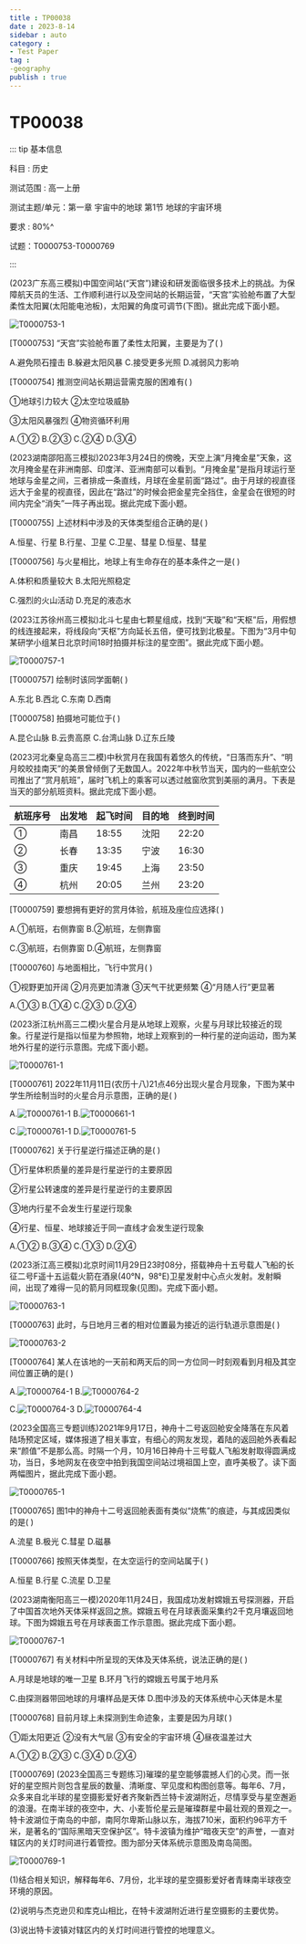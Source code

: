 ```yaml
---
title : TP00038
date : 2023-8-14
sidebar : auto
category : 
- Test Paper
tag : 
-geography
publish : true
---
```

# TP00038

::: tip 基本信息

科目 : 历史

测试范围 : 高一上册

测试主题/单元：第一章 宇宙中的地球  第1节  地球的宇宙环境

要求 : 80%^

试题：T0000753-T0000769

::: 

(2023广东高三模拟)中国空间站(“天宫”)建设和研发面临很多技术上的挑战。为保障航天员的生活、工作顺利进行以及空间站的长期运营，“天宫”实验舱布置了大型柔性太阳翼(太阳能电池板)，太阳翼的角度可调节(下图)。据此完成下面小题。

![T0000753-1](./img/T0000753-1.png) 

[T0000753] “天宫”实验舱布置了柔性太阳翼，主要是为了(   )

A.避免陨石撞击   B.躲避太阳风暴   C.接受更多光照   D.减弱风力影响

[T0000754] 推测空间站长期运营需克服的困难有(   )

①地球引力较大    ②太空垃圾威胁

③太阳风暴强烈    ④物资循环利用

A.①②	B.②③	C.②④	D.③④

(2023湖南邵阳高三模拟)2023年3月24日的傍晚，天空上演“月掩金星”天象，这次月掩金星在非洲南部、印度洋、亚洲南部可以看到。“月掩金星”是指月球运行至地球与金星之间，三者排成一条直线，月球在金星前面“路过”。由于月球的视直径远大于金星的视直径，因此在“路过”的时候会把金星完全挡住，金星会在很短的时间内完全“消失”一阵子再出现。据此完成下面小题。

[T0000755] 上述材料中涉及的天体类型组合正确的是(   )

A.恒星、行星	B.行星、卫星	C.卫星、彗星	D.恒星、彗星

[T0000756] 与火星相比，地球上有生命存在的基本条件之一是(   )

A.体积和质量较大	B.太阳光照稳定

C.强烈的火山活动	D.充足的液态水

(2023江苏徐州高三模拟)北斗七星由七颗星组成，找到“天璇”和“天枢”后，用假想的线连接起来，将线段向“天枢”方向延长五倍，便可找到北极星。下图为“3月中旬某研学小组某日北京时间18时拍摄并标注的星空图”。据此完成下面小题。

![T0000757-1](./img/T0000757-1.png) 

[T0000757] 绘制时该同学面朝(   )

A.东北	B.西北	C.东南	D.西南

[T0000758] 拍摄地可能位于(   )

A.昆仑山脉   B.云贵高原   C.台湾山脉   D.辽东丘陵

(2023河北秦皇岛高三二模)中秋赏月在我国有着悠久的传统，“日落而东升”、“明月皎皎挂南天”的美景曾倾倒了无数国人。2022年中秋节当天，国内的一些航空公司推出了“赏月航班”，届时飞机上的乘客可以透过舷窗欣赏到美丽的满月。下表是当天的部分航班资料。据此完成下面小题。

| 航班序号 | 出发地 | 起飞时间 | 目的地 | 终到时间 |
| -------- | ------ | -------- | ------ | -------- |
| ①        | 南昌   | 18:55    | 沈阳   | 22:20    |
| ②        | 长春   | 13:35    | 宁波   | 16:30    |
| ③        | 重庆   | 19:45    | 上海   | 23:50    |
| ④        | 杭州   | 20:05    | 兰州   | 23:20    |

[T0000759] 要想拥有更好的赏月体验，航班及座位应选择(   )

A.①航班，右侧靠窗   B.②航班，左侧靠窗

C.③航班，右侧靠窗   D.④航班，左侧靠窗

[T0000760] 与地面相比，飞行中赏月(   )

①视野更加开阔    ②月亮更加清澈    ③天气干扰更频繁    ④“月随人行”更显著

A.①③    B.①④    C.②③    D.②④

(2023浙江杭州高三二模)火星合月是从地球上观察，火星与月球比较接近的现象。行星逆行是指以恒星为参照物，地球上观察到的一种行星的逆向运动，图为某地外行星的逆行示意图。完成下面小题。

![T0000761-1](./img/T0000761-1.png) 

[T0000761] 2022年11月11日(农历十八)21点46分出现火星合月现象，下图为某中学生所绘制当时的火星合月示意图，正确的是(   )

A.![T0000761-1](./img/T0000761-2.png) 	    B.![T0000661-1](./img/T0000761-3.png) 


C.![T0000761-1](./img/T0000761-4.png)          D.![T0000761-5](./img/T0000761-5.png) 


[T0000762] 关于行星逆行描述正确的是(   )

①行星体积质量的差异是行星逆行的主要原因

②行星公转速度的差异是行星逆行的主要原因

③地内行星不会发生行星逆行现象

④行星、恒星、地球接近于同一直线才会发生逆行现象

A.①②    B.③④    C.①③    D.②④

(2023浙江高三模拟)北京时间11月29日23时08分，搭载神舟十五号载人飞船的长征二号F遥十五运载火箭在酒泉(40°N，98°E)卫星发射中心点火发射。发射瞬间，出现了难得一见的箭月同框现象(见图)。完成下面小题。

![T0000763-1](./img/T0000763-1.png) 

[T0000763] 此时，与日地月三者的相对位置最为接近的运行轨道示意图是(   )

![T0000763-2](./img/T0000763-2.png) 

[T0000764] 某人在该地的一天前和两天后的同一方位同一时刻观看到月相及其空间位置正确的是(   )

A.![T0000764-1](./img/T0000764-1.png) 	B.![T0000764-2](./img/T0000764-2.png) 

C.![T0000764-3](./img/T0000764-3.png) 	D.![T0000764-4](./img/T0000764-4.png) 

(2023全国高三专题训练)2021年9月17日，神舟十二号返回舱安全降落在东风着陆场预定区域，媒体报道了相关事宜，有细心的网友发现，着陆的返回舱外表看起来“颜值”不是那么高。时隔一个月，10月16日神舟十三号载人飞船发射取得圆满成功，当日，多地网友在夜空中拍到我国空间站过境祖国上空，直呼美极了。读下面两幅图片，据此完成下面小题。

![T0000765-1](./img/T0000765-1.png) 

[T0000765] 图1中的神舟十二号返回舱表面有类似“烧焦”的痕迹，与其成因类似的是(   )

A.流星   B.极光   C.彗星   D.磁暴

[T0000766] 按照天体类型，在太空运行的空间站属于(   )

A.恒星   B.行星   C.流星   D.卫星

(2023湖南衡阳高三一模)2020年11月24日，我国成功发射嫦娥五号探测器，开启了中国首次地外天体采样返回之旅。嫦娥五号在月球表面采集约2千克月壤返回地球。下图为嫦娥五号在月球表面工作示意图。据此完成下面小题。

![T0000767-1](./img/T0000767-1.png) 

[T0000767] 有关材料中所呈现的天体及天体系统，说法正确的是(   )

A.月球是地球的唯一卫星               B.环月飞行的嫦娥五号属于地月系

C.由探测器带回地球的月壤样品是天体   D.图中涉及的天体系统中心天体是木星

[T0000768] 目前月球上未探测到生命迹象，主要是因为月球(   )

①距太阳更近    ②没有大气层   ③有安全的宇宙环境    ④昼夜温差过大

A.①②    B.②③    C.③④    D.②④



[T0000769] (2023全国高三专题练习)璀璨的星空能够震撼人们的心灵。而一张好的星空照片则包含星辰的数量、清晰度、罕见度和构图创意等。每年6、7月，众多来自北半球的星空摄影爱好者齐聚新西兰特卡波湖附近，尽情享受与星空邂逅的浪漫。在南半球的夜空中，大、小麦哲伦星云是璀璨群星中最壮观的景观之一。特卡波湖位于南岛的中部，南阿尔卑斯山脉以东，海拔710米，面积约96平方千米，是著名的“国际黑暗天空保护区”。特卡波镇为维护“暗夜天空”的声誉，一直对辖区内的关灯时间进行着管控。图为部分天体系统示意图及南岛简图。

![T0000769-1](./img/T0000769-1.png) 

(1)结合相关知识，解释每年6、7月份，北半球的星空摄影爱好者青睐南半球夜空环境的原因。

(2)说明与杰克逊贝和库克山相比，在特卡波湖附近进行星空摄影的主要优势。

(3)说出特卡波镇对辖区内的关灯时间进行管控的地理意义。





